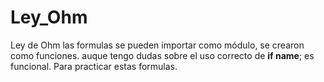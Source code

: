# Ley_Ohm
Ley de Ohm las formulas se pueden importar como módulo, se crearon como funciones. auque tengo dudas sobre el uso correcto de __if name__; es funcional. Para practicar estas formulas.

